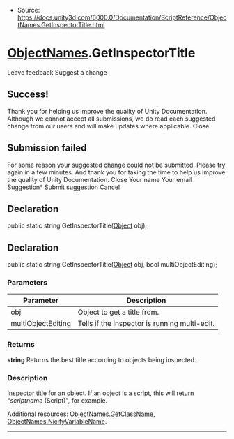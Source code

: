 * Source: https://docs.unity3d.com/6000.0/Documentation/ScriptReference/ObjectNames.GetInspectorTitle.html

#  [ObjectNames](https://docs.unity3d.com/6000.0/Documentation/ScriptReference/ObjectNames.html).GetInspectorTitle
Leave feedback
Suggest a change
## Success!
Thank you for helping us improve the quality of Unity Documentation. Although we cannot accept all submissions, we do read each suggested change from our users and will make updates where applicable.
Close
## Submission failed
For some reason your suggested change could not be submitted. Please <a>try again</a> in a few minutes. And thank you for taking the time to help us improve the quality of Unity Documentation.
Close
Your name Your email Suggestion* Submit suggestion
Cancel
## Declaration
public static string GetInspectorTitle([Object](https://docs.unity3d.com/6000.0/Documentation/ScriptReference/Object.html) obj); 
## Declaration
public static string GetInspectorTitle([Object](https://docs.unity3d.com/6000.0/Documentation/ScriptReference/Object.html) obj, bool multiObjectEditing); 
### Parameters
Parameter | Description  
---|---  
obj | Object to get a title from.  
multiObjectEditing | Tells if the inspector is running multi-edit.  
### Returns
**string** Returns the best title according to objects being inspected. 
### Description
Inspector title for an object.
If an object is a script, this will return "_scriptname_ (Script)", for example.  
  
Additional resources: [ObjectNames.GetClassName](https://docs.unity3d.com/6000.0/Documentation/ScriptReference/ObjectNames.GetClassName.html), [ObjectNames.NicifyVariableName](https://docs.unity3d.com/6000.0/Documentation/ScriptReference/ObjectNames.NicifyVariableName.html).
* * *
